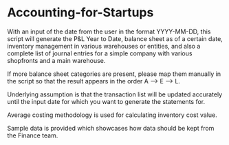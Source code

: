 # Accounting-for-Startups
With an input of the date from the user in the format YYYY-MM-DD, this script will generate the P&L Year to Date, balance sheet as of a certain date, inventory management in various warehouses or entities, and also a complete list of journal entries for a simple company with various shopfronts and a main warehouse.

If more balance sheet categories are present, please map them manually in the script so that the result appears in the order A --> E --> L.

Underlying assumption is that the transaction list will be updated accurately until the input date for which you want to generate the statements for. 

Average costing methodology is used for calculating inventory cost value.

Sample data is provided which showcases how data should be kept from the Finance team.
